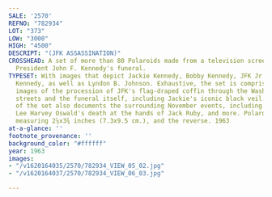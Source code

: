 ```yaml
---
SALE: '2570'
REFNO: "782934"
LOT: "373"
LOW: "3000"
HIGH: "4500"
DESCRIPT: "(JFK ASSASSINATION)"
CROSSHEAD: A set of more than 80 Polaroids made from a television screen, most documenting
  President John F. Kennedy's funeral.
TYPESET: With images that depict Jackie Kennedy, Bobby Kennedy, JFK Jr., and Caroline
  Kennedy, as well as Lyndon B. Johnson. Exhaustive, the set is comprised of numerous
  images of the procession of JFK's flag-draped coffin through the Washington, D.C.
  streets and the funeral itself, including Jackie's iconic black veil. A portion
  of the set also documents the surrounding November events, including images showing
  Lee Harvey Oswald's death at the hands of Jack Ruby, and more. Polaroids, the images
  measuring 2⅞x3¾ inches (7.3x9.5 cm.), and the reverse. 1963
at-a-glance: ''
footnote_provenance: ''
background_color: "#ffffff"
year: 1963
images:
- "/v1620164035/2570/782934_VIEW_05_02.jpg"
- "/v1620164037/2570/782934_VIEW_06_03.jpg"

---
```

